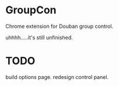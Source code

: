GroupCon
========

Chrome extension for Douban group control.

uhhhh.....it's still unfinished.


TODO
==
build options page.
redesign control panel.
